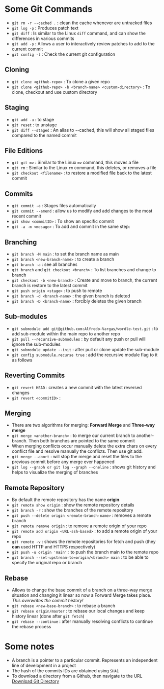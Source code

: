 # Some Git Commands

- `git rm -r --cached .` : clean the cache whenever are untracked files
- `git log -p` : Produces patch text
- `git diff` : Is similar to the Linux `diff` command, and can show the differences in various commits
- `git add -p` : Allows a user to interactively review patches to add to the current commit
- `git config -l` : Check the current git configuration

## Cloning

- `git clone <github-repo>` : To clone a given repo
- `git clone <github-repo> -b <branch-name> <custom-directory>` : To clone, checkout and use custom directory

## Staging

- `git add -u` : to stage
- `git reset` : to unstage
- `git diff --staged` : An alias to --cached, this will show all staged files compared to the named commit

## File Editions

- `git git mv` : Similar to the Linux `mv` command, this moves a file
- `git rm` : Similar to the Linux `rm` command, this deletes, or removes a file
- `git checkout <filename>` : to restore a modified file back to the latest commit

## Commits

- `git commit -a` : Stages files automatically
- `git commit --amend` : allow us to modify and add changes to the most recent commit
- `git show <commitID>` : To show an specific commit
- `git -a -m <mesage>` : To add and commit in the same step:

## Branching

- `git branch -M main` : to set the branch name as main
- `git branch <new-branch-name>` : to create a branch
- `git branch -a` : see all branches
- `git branch` and `git checkout <branch>` : To list branches and change to branch
- `git checkout -b <new-branch>` : Create and move to branch, the current branch is restore to the latest commit
- `git push origin <stage>` : to push to remote
- `git branch -d <branch-name>` : the given branch is deleted
- `git branch -D <branch-name>` : forcibly deletes the given branch

## Sub-modules

- `git submodule add git@github.com:Alfredo-Vargas/wordle-test.git` : to add sub-module within the main repo to another repo
- `git pull --recursive-submodules` : by default any push or pull will ignore the sub-modules
- `git submodule update --init` : after pull or clone update the sub-module
- `git config submodule.recurse true` : add the recursive module flag to it as follows

## Reverting Commits

- `git revert HEAD` : creates a new commit with the latest reversed changes
- `git revert <commitID>` :

## Merging

- There are two algorithms for merging: **Forward Merge** and **Three-way merge**
- `git merge <another-branch>` : to merge our current branch to another-branch. Then both branches are pointed to the same commit
- When merging conflicts occur manually delete the extra chars on every conflict file and resolve manually the conflicts. Then use git add.
- `git merge --abort` : will stop the merge and reset the files to the previous commit before any merge ever happened
- `git log --graph or git log --graph --oneline` : shows git history and helps to visualize the merging of branches

## Remote Repository

- By default the remote repository has the name **origin**
- `git remote show origin` : show the remote repository details
- `git branch -r` : show the branches of the remote repository
- `git push --delete origin <remote-branch-name>` : removes a remote branch
- `git remote remove origin` : to remove a remote origin of your repo
- `git remote add origin <URL-ssh-based>` : to add a remote origin of your repo
- `git remote -v` : shows the remote repositories for fetch and push (they **can** used HTTP and HTTPS respectively)
- `git push -u origin 'main'` : to push the branch main to the remote repo
- `git branch --set-upstream-to=origin/<branch> main` : to be able to specify the original repo or branch

## Rebase

- Allows to change the base commit of a branch on a three-way merge situation and changing it linear so now a Forward Merge takes place. _This overwrites the commit history!_
- `git rebase <new-base-branch>` : to rebase a branch
- `git rebase origin/master` : to rebase our local changes and keep history linear (done after `git fetch`)
- `git rebase --continue` : after manually resolving conflicts to continue the rebase process

# Some notes

- A branch is a pointer to a particular commit. Represents an independent line of development in a project
- The hash of the commits IDs are obtained using `SHA1`
- To download a directory from a Github, then navigate to the URL [Download Git Directory](https://downgit.github.io/-/home)
